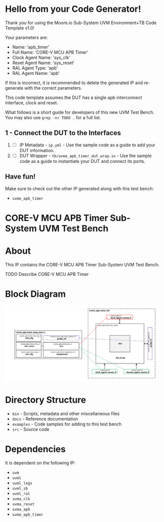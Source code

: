 # Hello from your Code Generator!
Thank you for using the Moore.io Sub-System UVM Environment+TB Code Template v1.0!

Your parameters are:
* Name: 'apb_timer'
* Full Name: 'CORE-V MCU APB Timer'
* Clock Agent Name: 'sys_clk'
* Reset Agent Name: 'sys_reset'
* RAL Agent Type: 'apb'
* RAL Agent Name: 'apb'

If this is incorrect, it is recommended to delete the generated IP and re-generate with the correct parameters.

This code template assumes the DUT has a single apb interconnect interface, clock and reset.

What follows is a short guide for developers of this new UVM Test Bench.  You may also use `grep -nr TODO .` for a full list.

## 1 - Connect the DUT to the Interfaces
 1. - [ ] IP Metadata - `ip.yml` - Use the sample code as a guide to add your DUT information.
 1. - [ ] DUT Wrapper - `tb/uvma_apb_timer_dut_wrap.sv` - Use the sample code as a guide to instantiate your DUT and connect its ports.

## Have fun!
Make sure to check out the other IP generated along with this test bench:
* `uvme_apb_timer`




# CORE-V MCU APB Timer Sub-System UVM Test Bench


# About
This IP contains the CORE-V MCU APB Timer Sub-System UVM Test Bench.

TODO Describe CORE-V MCU APB Timer


# Block Diagram
![alt text](./docs/tb_block_diagram.svg "CORE-V MCU APB Timer Sub-System UVM Test Bench Block Diagram")

# Directory Structure
* `bin` - Scripts, metadata and other miscellaneous files
* `docs` - Reference documentation
* `examples` - Code samples for adding to this test bench
* `src` - Source code


# Dependencies
It is dependent on the following IP:

* `uvm`
* `uvml`
* `uvml_logs`
* `uvml_sb`
* `uvml_ral`
* `uvma_clk`
* `uvma_reset`
* `uvma_apb`
* `uvme_apb_timer`
